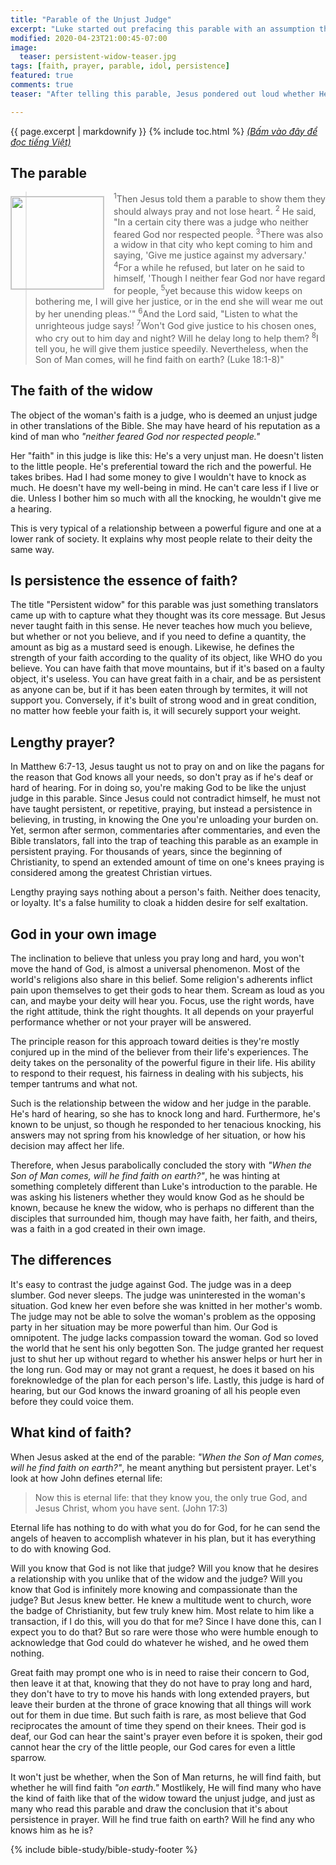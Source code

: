 ```yaml
---
title: "Parable of the Unjust Judge"
excerpt: "Luke started out prefacing this parable with an assumption that Jesus told it in order to encourage us to pray always. My understanding is Jesus was teaching us an entirely different thing."
modified: 2020-04-23T21:00:45-07:00
image:
  teaser: persistent-widow-teaser.jpg
tags: [faith, prayer, parable, idol, persistence]
featured: true
comments: true
teaser: "After telling this parable, Jesus pondered out loud whether He would find faith when He'd come again. Was he commending this widow for her faith which was demonstrated in her persistence? Or was he asking for a true knowledge of God? My question for you is: what kind of faith do you think this widow has?"

---
```

{{ page.excerpt | markdownify }}
{% include toc.html %}
<a href="{{ site.url }}{% post_url articles-viet/2020-04-23-Parable-of-the-Unjust-Judge-Viet %}"><em>(Bấm vào đây để đọc tiếng Việt)</em></a>

## The parable
<img alt src="{{ site.url }}/assets/images/persistent-widow-teaser.jpg" style="border: 1px solid #cccccc; margin: 7px 15px 0px 0px; max-width: 100%; height: 148px; padding: 0px; float: left;">

> <sup>1</sup>Then Jesus told them a parable to show them they should always pray and not lose heart.  <sup>2</sup> He said, "In a certain city there was a judge who neither feared God nor respected people.  <sup>3</sup>There was also a widow in that city who kept coming to him and saying, 'Give me justice against my adversary.'  <sup>4</sup>For a while he refused, but later on he said to himself, 'Though I neither fear God nor have regard for people,  <sup>5</sup>yet because this widow keeps on bothering me, I will give her justice, or in the end she will wear me out by her unending pleas.'"  <sup>6</sup>And the Lord said, "Listen to what the unrighteous judge says!  <sup>7</sup>Won't God give justice to his chosen ones, who cry out to him day and night? Will he delay long to help them?  <sup>8</sup>I tell you, he will give them justice speedily. Nevertheless, when the Son of Man comes, will he find faith on earth? (Luke 18:1-8)"

## The faith of the widow

The object of the woman's faith is a judge, who is deemed an unjust judge in other translations of the Bible. She may have heard of his reputation as a kind of man who *"neither feared God nor respected people."* 

Her "faith" in this judge is like this: He's a very unjust man. He doesn't listen to the little people. He's preferential toward the rich and the powerful. He takes bribes. Had I had some money to give I wouldn't have to knock as much. He doesn't have my well-being in mind. He can't care less if I live or die. Unless I bother him so much with all the knocking, he wouldn't give me a hearing.

This is very typical of a relationship between a powerful figure and one at a lower rank of society. It explains why most people relate to their deity the same way.

## Is persistence the essence of faith?

The title "Persistent widow" for this parable was just something translators came up with to capture what they thought was its core message. But Jesus never taught faith in this sense. He never teaches how much you believe, but whether or not you believe, and if you need to define a quantity, the amount as big as a mustard seed is enough. Likewise, he defines the strength of your faith according to the quality of its object, like WHO do you believe. You can have faith that move mountains, but if it's based on a faulty object, it's useless. You can have great faith in a chair, and be as persistent as anyone can be, but if it has been eaten through by termites, it will not support you. Conversely, if it's built of strong wood and in great condition, no matter how feeble your faith is, it will securely support your weight.

## Lengthy prayer?

In Matthew 6:7-13, Jesus taught us not to pray on and on like the pagans for the reason that God knows all your needs, so don't pray as if he's deaf or hard of hearing. For in doing so, you're making God to be like the unjust judge in this parable. Since Jesus could not contradict himself, he must not have taught persistent, or repetitive, praying, but instead a persistence in believing, in trusting, in knowing the One you're unloading your burden on. Yet, sermon after sermon, commentaries after commentaries, and even the Bible translators, fall into the trap of teaching this parable as an example in persistent praying. For thousands of years, since the beginning of Christianity, to spend an extended amount of time on one's knees praying is considered among the greatest Christian virtues.

Lengthy praying says nothing about a person's faith. Neither does tenacity, or loyalty. It's a false humility to cloak a hidden desire for self exaltation.

## God in your own image

The inclination to believe that unless you pray long and hard, you won't move the hand of God, is almost a universal phenomenon. Most of the world's religions also share in this belief. Some religion's adherents inflict pain upon themselves to get their gods to hear them. Scream as loud as you can, and maybe your deity will hear you. Focus, use the right words, have the right attitude, think the right thoughts. It all depends on your prayerful performance whether or not your prayer will be answered.

The principle reason for this approach toward deities is they're mostly conjured up in the mind of the believer from their life's experiences. The deity takes on the personality of the powerful figure in their life. His ability to respond to their request, his fairness in dealing with his subjects, his temper tantrums and what not.

Such is the relationship between the widow and her judge in the parable. He's hard of hearing, so she has to knock long and hard. Furthermore, he's known to be unjust, so though he responded to her tenacious knocking, his answers may not spring from his knowledge of her situation, or how his decision may affect her life.

Therefore, when Jesus parabolically concluded the story with *"When the Son of Man comes, will he find faith on earth?"*, he was hinting at something completely different than Luke's introduction to the parable. He was asking his listeners whether they would know God as he should be known, because he knew the widow, who is perhaps no different than the disciples that surrounded him, though may have faith, her faith, and theirs, was a faith in a god created in their own image.

## The differences

It's easy to contrast the judge against God. The judge was in a deep slumber. God never sleeps. The judge was uninterested in the woman's situation. God knew her even before she was knitted in her mother's womb. The judge may not be able to solve the woman's problem as the opposing party in her situation may be more powerful than him. Our God is omnipotent. The judge lacks compassion toward the woman. God so loved the world that he sent his only begotten Son. The judge granted her request just to shut her up without regard to whether his answer helps or hurt her in the long run. God may or may not grant a request, he does it based on his foreknowledge of the plan for each person's life. Lastly, this judge is hard of hearing, but our God knows the inward groaning of all his people even before they could voice them.

## What kind of faith?

When Jesus asked at the end of the parable: *"When the Son of Man comes, will he find faith on earth?"*, he meant anything but persistent prayer. Let's look at how John defines eternal life:

> Now this is eternal life: that they know you, the only true God, and Jesus Christ, whom you have sent. (John 17:3)

Eternal life has nothing to do with what you do for God, for he can send the angels of heaven to accomplish whatever in his plan, but it has everything to do with knowing God.

Will you know that God is not like that judge? Will you know that  he desires a relationship with you unlike that of the widow and the judge? Will you know that God is infinitely more knowing and compassionate than the judge? But Jesus knew better. He knew a multitude went to church, wore the badge of Christianity, but few truly knew him. Most relate to him like a transaction, if I do this, will you do that for me? Since I have done this, can I expect you to do that? But so rare were those who were humble enough to acknowledge that God could do whatever he wished, and he owed them nothing.

Great faith may prompt one who is in need to raise their concern to God, then leave it at that, knowing that they do not have to pray long and hard, they don't have to try to move his hands with long extended prayers, but leave their burden at the throne of grace knowing that all things will work out for them in due time. But such faith is rare, as most believe that God reciprocates the amount of time they spend on their knees. Their god is deaf, our God can hear the saint's prayer even before it is spoken, their god cannot hear the cry of the little people, our God cares for even a little sparrow.

It won't just be whether, when the Son of Man returns, he will find faith, but whether he will find faith *"on earth."* Mostlikely, He will find many who have the kind of faith like that of the widow toward the unjust judge, and just as many who read this parable and draw the conclusion that it's about persistence in prayer. Will he find true faith on earth? Will he find any who knows him as he is?

{% include bible-study/bible-study-footer %}
